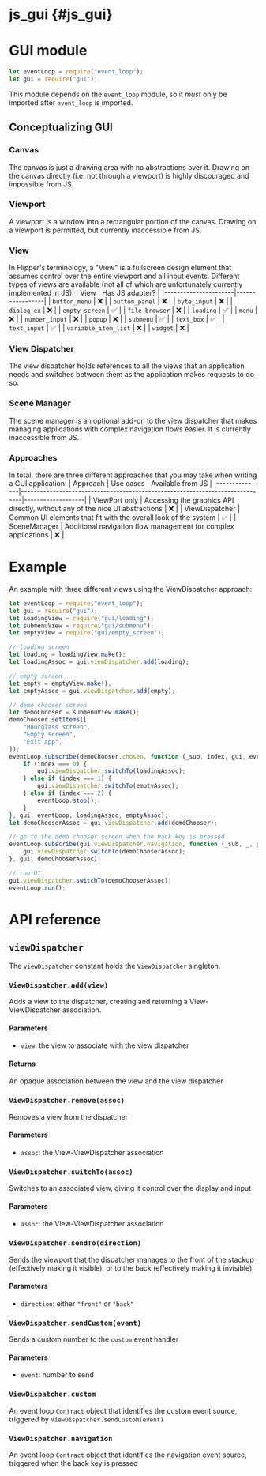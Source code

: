 # js_gui {#js_gui}

# GUI module
```js
let eventLoop = require("event_loop");
let gui = require("gui");
```

This module depends on the `event_loop` module, so it _must_ only be imported
after `event_loop` is imported.

## Conceptualizing GUI
### Canvas
The canvas is just a drawing area with no abstractions over it. Drawing on the
canvas directly (i.e. not through a viewport) is highly discouraged and
impossible from JS.

### Viewport
A viewport is a window into a rectangular portion of the canvas. Drawing on a
viewport is permitted, but currently inaccessible from JS.

### View
In Flipper's terminology, a "View" is a fullscreen design element that assumes
control over the entire viewport and all input events. Different types of views
are available (not all of which are unfortunately currently implemented in JS):
| View                 | Has JS adapter? |
|----------------------|-----------------|
| `button_menu`        | ❌              |
| `button_panel`       | ❌              |
| `byte_input`         | ❌              |
| `dialog_ex`          | ❌              |
| `empty_screen`       | ✅              |
| `file_browser`       | ❌              |
| `loading`            | ✅              |
| `menu`               | ❌              |
| `number_input`       | ❌              |
| `popup`              | ❌              |
| `submenu`            | ✅              |
| `text_box`           | ✅              |
| `text_input`         | ✅              |
| `variable_item_list` | ❌              |
| `widget`             | ❌              |

### View Dispatcher
The view dispatcher holds references to all the views that an application needs
and switches between them as the application makes requests to do so.

### Scene Manager
The scene manager is an optional add-on to the view dispatcher that makes
managing applications with complex navigation flows easier. It is currently
inaccessible from JS.

### Approaches
In total, there are three different approaches that you may take when writing
a GUI application:
| Approach       | Use cases                                                                    | Available from JS |
|----------------|------------------------------------------------------------------------------|-------------------|
| ViewPort only  | Accessing the graphics API directly, without any of the nice UI abstractions | ❌                |
| ViewDispatcher | Common UI elements that fit with the overall look of the system              | ✅                |
| SceneManager   | Additional navigation flow management for complex applications               | ❌                |

# Example
An example with three different views using the ViewDispatcher approach:
```js
let eventLoop = require("event_loop");
let gui = require("gui");
let loadingView = require("gui/loading");
let submenuView = require("gui/submenu");
let emptyView = require("gui/empty_screen");

// loading screen
let loading = loadingView.make();
let loadingAssoc = gui.viewDispatcher.add(loading);

// empty screen
let empty = emptyView.make();
let emptyAssoc = gui.viewDispatcher.add(empty);

// demo chooser screen
let demoChooser = submenuView.make();
demoChooser.setItems([
    "Hourglass screen",
    "Empty screen",
    "Exit app",
]);
eventLoop.subscribe(demoChooser.chosen, function (_sub, index, gui, eventLoop, loadingAssoc, emptyAssoc) {
    if (index === 0) {
        gui.viewDispatcher.switchTo(loadingAssoc);
    } else if (index === 1) {
        gui.viewDispatcher.switchTo(emptyAssoc);
    } else if (index === 2) {
        eventLoop.stop();
    }
}, gui, eventLoop, loadingAssoc, emptyAssoc);
let demoChooserAssoc = gui.viewDispatcher.add(demoChooser);

// go to the demo chooser screen when the back key is pressed
eventLoop.subscribe(gui.viewDispatcher.navigation, function (_sub, _, gui, demoChooserAssoc) {
    gui.viewDispatcher.switchTo(demoChooserAssoc);
}, gui, demoChooserAssoc);

// run UI
gui.viewDispatcher.switchTo(demoChooserAssoc);
eventLoop.run();
```

# API reference
## `viewDispatcher`
The `viewDispatcher` constant holds the `ViewDispatcher` singleton.

### `ViewDispatcher.add(view)`
Adds a view to the dispatcher, creating and returning a View-ViewDispatcher
association.

#### Parameters
  - `view`: the view to associate with the view dispatcher

#### Returns
An opaque association between the view and the view dispatcher

### `ViewDispatcher.remove(assoc)`
Removes a view from the dispatcher

#### Parameters
  - `assoc`: the View-ViewDispatcher association

### `ViewDispatcher.switchTo(assoc)`
Switches to an associated view, giving it control over the display and input

#### Parameters
  - `assoc`: the View-ViewDispatcher association

### `ViewDispatcher.sendTo(direction)`
Sends the viewport that the dispatcher manages to the front of the stackup
(effectively making it visible), or to the back (effectively making it
invisible)

#### Parameters
  - `direction`: either `"front"` or `"back"`

### `ViewDispatcher.sendCustom(event)`
Sends a custom number to the `custom` event handler

#### Parameters
  - `event`: number to send

### `ViewDispatcher.custom`
An event loop `Contract` object that identifies the custom event source,
triggered by `ViewDispatcher.sendCustom(event)`

### `ViewDispatcher.navigation`
An event loop `Contract` object that identifies the navigation event source,
triggered when the back key is pressed
